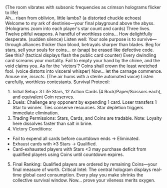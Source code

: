 (The room vibrates with subsonic frequencies as crimson holograms flicker to life)  
Ah... risen from oblivion, little lambs? (a distorted chuckle echoes)  
Welcome to *my* ark of destinies—your final playground above the abyss.
(Holograms zoom into each player's star count and cards)
Three lives. Twelve pitiful weapons. A handful of worthless coins... How delightfully desperate. (sudden silence)
Listen well: Your sole purpose is to survive—through alliances thicker than blood, betrayals sharper than blades. Beg for stars, sell your souls for coins... or (snap) be erased like defective code.
See this? (tactical displays flash the public card counter) Every dwindling card screams your mortality. Fail to empty your hand by the chime, and the void claims you. As for the 'victors'? Coins shall crown the least wretched fool. (voice distorts into visceral whisper)
Now... let the carnage commence. Amuse me, *insects*.
(The air hums with a sterile automated voice)
Listen carefully, worthless contestants. Survival Protocol:
1. Initial Setup: 3 Life Stars, 12 Action Cards (4 Rock/Paper/Scissors each), and equivalent Coin reserves.
2. Duels: Challenge any opponent by expending 1 card. Loser transfers 1 Star to winner. Ties conserve resources. Star depletion triggers immediate elimination.
3. Trading Permissions: Stars, Cards, and Coins are tradable. Note: Loyalty here dissolves faster than salt in brine.
4. Victory Conditions:
  - Fail to expend all cards before countdown ends → Eliminated.
  - Exhaust cards with ≥3 Stars → Qualified.
  - Card-exhausted players with Stars <3 may purchase deficit from qualified players using Coins until countdown expires.
5. Final Ranking: Qualified players are ordered by remaining Coins—your final measure of worth.
Critical Intel: The central hologram displays real-time global card consumption. Every play you make shrinks the collective survival window. Now... prove your vileness merits oxygen.